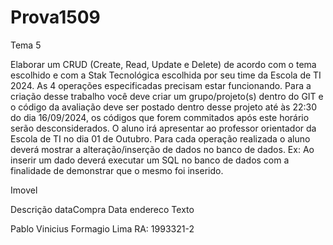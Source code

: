 # Prova1509
Tema 5

Elaborar um CRUD (Create, Read, Update e Delete) de acordo com o tema escolhido e com a Stak Tecnológica escolhida por seu time da Escola de TI 2024. As 4 operações especificadas precisam estar funcionando.
Para a criação desse trabalho você deve criar um grupo/projeto(s) dentro do GIT e o código da avaliação deve ser postado dentro desse projeto até às 22:30 do dia 16/09/2024, os códigos que forem commitados após este horário serão desconsiderados. O aluno irá apresentar ao professor orientador da Escola de TI no dia 01 de Outubro. Para cada operação realizada o aluno deverá mostrar a alteração/inserção de dados no banco de dados. Ex: Ao inserir um dado deverá executar um SQL no banco de dados com a finalidade de demonstrar que o mesmo foi inserido.

Imovel

Descrição
dataCompra Data
endereco Texto



Pablo Vinicius Formagio Lima RA: 1993321-2